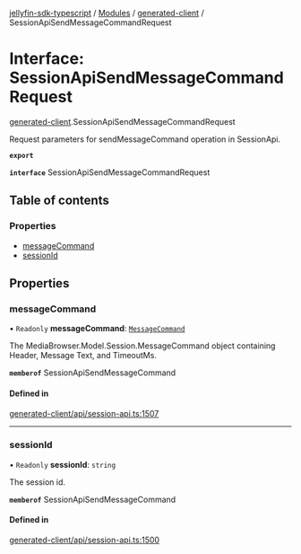 [jellyfin-sdk-typescript](../README.md) / [Modules](../modules.md) / [generated-client](../modules/generated_client.md) / SessionApiSendMessageCommandRequest

# Interface: SessionApiSendMessageCommandRequest

[generated-client](../modules/generated_client.md).SessionApiSendMessageCommandRequest

Request parameters for sendMessageCommand operation in SessionApi.

**`export`**

**`interface`** SessionApiSendMessageCommandRequest

## Table of contents

### Properties

- [messageCommand](generated_client.SessionApiSendMessageCommandRequest.md#messagecommand)
- [sessionId](generated_client.SessionApiSendMessageCommandRequest.md#sessionid)

## Properties

### messageCommand

• `Readonly` **messageCommand**: [`MessageCommand`](generated_client.MessageCommand.md)

The MediaBrowser.Model.Session.MessageCommand object containing Header, Message Text, and TimeoutMs.

**`memberof`** SessionApiSendMessageCommand

#### Defined in

[generated-client/api/session-api.ts:1507](https://github.com/thornbill/jellyfin-sdk-typescript/blob/7534c86/src/generated-client/api/session-api.ts#L1507)

___

### sessionId

• `Readonly` **sessionId**: `string`

The session id.

**`memberof`** SessionApiSendMessageCommand

#### Defined in

[generated-client/api/session-api.ts:1500](https://github.com/thornbill/jellyfin-sdk-typescript/blob/7534c86/src/generated-client/api/session-api.ts#L1500)
